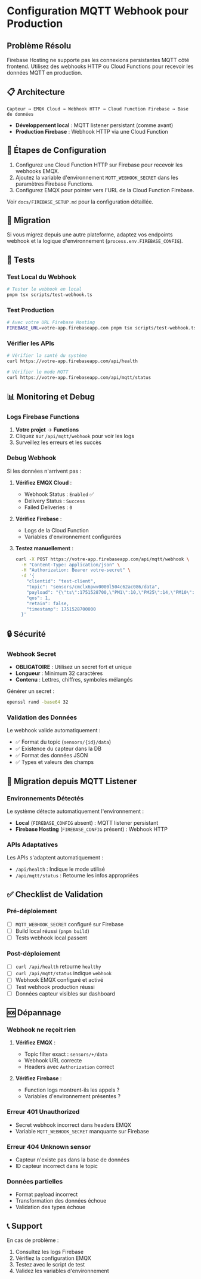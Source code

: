 # Configuration MQTT Webhook pour Production

## Problème Résolu

Firebase Hosting ne supporte pas les connexions persistantes MQTT côté frontend. Utilisez des webhooks HTTP ou Cloud Functions pour recevoir les données MQTT en production.

## 📋 Architecture

```
Capteur → EMQX Cloud → Webhook HTTP → Cloud Function Firebase → Base de données
```

- **Développement local** : MQTT listener persistant (comme avant)
- **Production Firebase** : Webhook HTTP via une Cloud Function

## 🚀 Étapes de Configuration

1. Configurez une Cloud Function HTTP sur Firebase pour recevoir les webhooks EMQX.
2. Ajoutez la variable d'environnement `MQTT_WEBHOOK_SECRET` dans les paramètres Firebase Functions.
3. Configurez EMQX pour pointer vers l'URL de la Cloud Function Firebase.

Voir `docs/FIREBASE_SETUP.md` pour la configuration détaillée.

## 🔄 Migration

Si vous migrez depuis une autre plateforme, adaptez vos endpoints webhook et la logique d'environnement (`process.env.FIREBASE_CONFIG`).

## 🧪 Tests

### Test Local du Webhook

```bash
# Tester le webhook en local
pnpm tsx scripts/test-webhook.ts
```

### Test Production

```bash
# Avec votre URL Firebase Hosting
FIREBASE_URL=votre-app.firebaseapp.com pnpm tsx scripts/test-webhook.ts
```

### Vérifier les APIs

```bash
# Vérifier la santé du système
curl https://votre-app.firebaseapp.com/api/health

# Vérifier le mode MQTT
curl https://votre-app.firebaseapp.com/api/mqtt/status
```

## 📊 Monitoring et Debug

### Logs Firebase Functions

1. **Votre projet** → **Functions**
2. Cliquez sur `/api/mqtt/webhook` pour voir les logs
3. Surveillez les erreurs et les succès

### Debug Webhook

Si les données n'arrivent pas :

1. **Vérifiez EMQX Cloud** :
   - Webhook Status : `Enabled` ✅
   - Delivery Status : `Success` 
   - Failed Deliveries : `0`

2. **Vérifiez Firebase** :
   - Logs de la Cloud Function
   - Variables d'environnement configurées

3. **Testez manuellement** :
   ```bash
   curl -X POST https://votre-app.firebaseapp.com/api/mqtt/webhook \
     -H "Content-Type: application/json" \
     -H "Authorization: Bearer votre-secret" \
     -d '{
       "clientid": "test-client",
       "topic": "sensors/cmclx6pwv0000l504c62ac086/data",
       "payload": "{\"ts\":1751528700,\"PM1\":10,\"PM25\":14,\"PM10\":14,\"O3\":20,\"O3c\":0,\"NO2v\":0.04,\"NO2\":2,\"VOCv\":0.17,\"COv\":0.35,\"CO\":0}",
       "qos": 1,
       "retain": false,
       "timestamp": 1751528700000
     }'
   ```

## 🔒 Sécurité

### Webhook Secret

- **OBLIGATOIRE** : Utilisez un secret fort et unique
- **Longueur** : Minimum 32 caractères
- **Contenu** : Lettres, chiffres, symboles mélangés

Générer un secret :
```bash
openssl rand -base64 32
```

### Validation des Données

Le webhook valide automatiquement :
- ✅ Format du topic (`sensors/{id}/data`)
- ✅ Existence du capteur dans la DB
- ✅ Format des données JSON
- ✅ Types et valeurs des champs

## 🔄 Migration depuis MQTT Listener

### Environnements Détectés

Le système détecte automatiquement l'environnement :

- **Local** (`FIREBASE_CONFIG` absent) : MQTT listener persistant
- **Firebase Hosting** (`FIREBASE_CONFIG` présent) : Webhook HTTP

### APIs Adaptatives

Les APIs s'adaptent automatiquement :
- `/api/health` : Indique le mode utilisé
- `/api/mqtt/status` : Retourne les infos appropriées

## ✅ Checklist de Validation

### Pré-déploiement
- [ ] `MQTT_WEBHOOK_SECRET` configuré sur Firebase
- [ ] Build local réussi (`pnpm build`)
- [ ] Tests webhook local passent

### Post-déploiement
- [ ] `curl /api/health` retourne `healthy`
- [ ] `curl /api/mqtt/status` indique `webhook`
- [ ] Webhook EMQX configuré et activé
- [ ] Test webhook production réussi
- [ ] Données capteur visibles sur dashboard

## 🆘 Dépannage

### Webhook ne reçoit rien

1. **Vérifiez EMQX** :
   - Topic filter exact : `sensors/+/data`
   - Webhook URL correcte
   - Headers avec `Authorization` correct

2. **Vérifiez Firebase** :
   - Function logs montrent-ils les appels ?
   - Variables d'environnement présentes ?

### Erreur 401 Unauthorized

- Secret webhook incorrect dans headers EMQX
- Variable `MQTT_WEBHOOK_SECRET` manquante sur Firebase

### Erreur 404 Unknown sensor

- Capteur n'existe pas dans la base de données
- ID capteur incorrect dans le topic

### Données partielles

- Format payload incorrect
- Transformation des données échoue
- Validation des types échoue

## 📞 Support

En cas de problème :
1. Consultez les logs Firebase
2. Vérifiez la configuration EMQX
3. Testez avec le script de test
4. Validez les variables d'environnement 